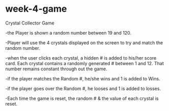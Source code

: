 # week-4-game

Crystal Collector Game

-the Player is shown a random number between 19 and 120.

-Player will use the 4 crystals displayed on the screen to try and match the random number.

-when the user clicks each crystal, a hidden # is added to his/her score card.  Each crystal contains a randomly generated # between 1 and 12. That number remains constant through out the game.

-if the player matches the Random #, he/she wins and 1 is added to Wins.

-if the player goes over the Random #, he looses and 1 is added to losses. 

-Each time the game is reset, the random # & the value of each crystal is reset.